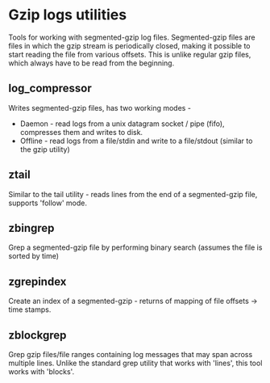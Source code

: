 # Gzip logs utilities

Tools for working with segmented-gzip log files. 
Segmented-gzip files are files in which the gzip stream is periodically closed, making it possible to start reading the file from various offsets.
This is unlike regular gzip files, which always have to be read from the beginning.

## log_compressor

Writes segmented-gzip files, has two working modes -
* Daemon - read logs from a unix datagram socket / pipe (fifo), compresses them and writes to disk.
* Offline - read logs from a file/stdin and write to a file/stdout (similar to the gzip utility)

## ztail

Similar to the tail utility - reads lines from the end of a segmented-gzip file, supports 'follow' mode.

## zbingrep

Grep a segmented-gzip file by performing binary search (assumes the file is sorted by time)

## zgrepindex

Create an index of a segmented-gzip - returns of mapping of file offsets -> time stamps.

## zblockgrep

Grep gzip files/file ranges containing log messages that may span across multiple lines. Unlike the standard grep utility that works with 'lines', this tool works with 'blocks'.
